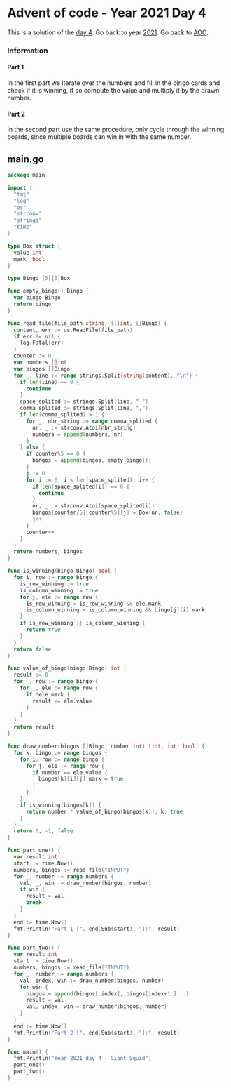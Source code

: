 # Advent of code - Year 2021 Day 4

This is a solution of the [day 4](https://adventofcode.com/2021/day/4). Go back to year [2021](2021.md). Go back to [AOC](../adventofcode.md).

### Information

#### Part 1

In the first part we iterate over the numbers and fill in the bingo cards and check if it is winning, if so compute the value and multiply it by the drawn number.

#### Part 2

In the second part use the same procedure, only cycle through the winning boards, since multiple boards can win in with the same number.


## main.go

```go
package main

import (
  "fmt"
  "log"
  "os"
  "strconv"
  "strings"
  "time"
)

type Box struct {
  value int
  mark  bool
}

type Bingo [5][5]Box

func empty_bingo() Bingo {
  var bingo Bingo
  return bingo
}

func read_file(file_path string) ([]int, []Bingo) {
  content, err := os.ReadFile(file_path)
  if err != nil {
    log.Fatal(err)
  }
  counter := 0
  var numbers []int
  var bingos []Bingo
  for _, line := range strings.Split(string(content), "\n") {
    if len(line) == 0 {
      continue
    }
    space_splited := strings.Split(line, " ")
    comma_splited := strings.Split(line, ",")
    if len(comma_splited) > 1 {
      for _, nbr_string := range comma_splited {
        nr, _ := strconv.Atoi(nbr_string)
        numbers = append(numbers, nr)
      }
    } else {
      if counter%5 == 0 {
        bingos = append(bingos, empty_bingo())
      }
      j := 0
      for i := 0; i < len(space_splited); i++ {
        if len(space_splited[i]) == 0 {
          continue
        }
        nr, _ := strconv.Atoi(space_splited[i])
        bingos[counter/5][counter%5][j] = Box{nr, false}
        j++
      }
      counter++
    }
  }
  return numbers, bingos
}

func is_winning(bingo Bingo) bool {
  for i, row := range bingo {
    is_row_winning := true
    is_column_winning := true
    for j, ele := range row {
      is_row_winning = is_row_winning && ele.mark
      is_column_winning = is_column_winning && bingo[j][i].mark
    }
    if is_row_winning || is_column_winning {
      return true
    }
  }
  return false
}

func value_of_bingo(bingo Bingo) int {
  result := 0
  for _, row := range bingo {
    for _, ele := range row {
      if !ele.mark {
        result += ele.value
      }
    }
  }
  return result
}

func draw_number(bingos []Bingo, number int) (int, int, bool) {
  for k, bingo := range bingos {
    for i, row := range bingo {
      for j, ele := range row {
        if number == ele.value {
          bingos[k][i][j].mark = true
        }
      }
    }
    if is_winning(bingos[k]) {
      return number * value_of_bingo(bingos[k]), k, true
    }
  }
  return 0, -1, false
}

func part_one() {
  var result int
  start := time.Now()
  numbers, bingos := read_file("INPUT")
  for _, number := range numbers {
    val, _, win := draw_number(bingos, number)
    if win {
      result = val
      break
    }
  }
  end := time.Now()
  fmt.Println("Part 1 [", end.Sub(start), "]:", result)
}

func part_two() {
  var result int
  start := time.Now()
  numbers, bingos := read_file("INPUT")
  for _, number := range numbers {
    val, index, win := draw_number(bingos, number)
    for win {
      bingos = append(bingos[:index], bingos[index+1:]...)
      result = val
      val, index, win = draw_number(bingos, number)
    }
  }
  end := time.Now()
  fmt.Println("Part 2 [", end.Sub(start), "]:", result)
}

func main() {
  fmt.Println("Year 2021 day 4 - Giant Squid")
  part_one()
  part_two()
}
```

